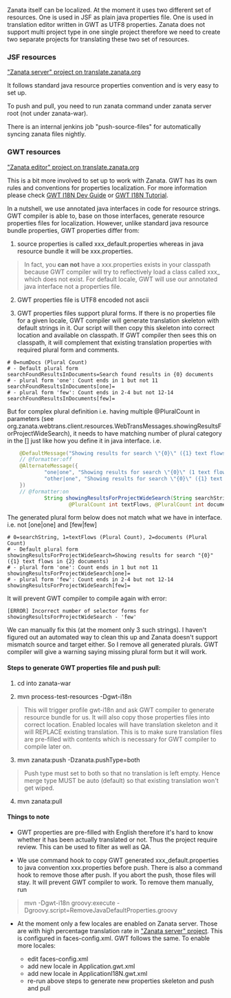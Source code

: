 Zanata itself can be localized. At the moment it uses two different set of resources. One is used in JSF as plain java properties file. One is used in translation editor written in GWT as UTF8 properties. Zanata does not support multi project type in one single project therefore we need to create two separate projects for translating these two set of resources.

### JSF resources
["Zanata server" project on translate.zanata.org](https://translate.zanata.org/zanata/project/view/zanata-server)

It follows standard java resource properties convention and is very easy to set up.

To push and pull, you need to run zanata command under zanata server root (not under zanata-war).

There is an internal jenkins job "push-source-files" for automatically syncing zanata files nightly.

### GWT resources
["Zanata editor" project on translate.zanata.org](https://translate.zanata.org/zanata/project/view/zanata-editor)

This is a bit more involved to set up to work with Zanata. GWT has its own rules and conventions for properties localization. For more information please check [GWT I18N Dev Guide](http://www.gwtproject.org/doc/latest/DevGuideI18n.html) or [GWT I18N Tutorial](http://www.gwtproject.org/doc/latest/tutorial/i18n.html).

In a nutshell, we use annotated java interfaces in code for resource strings. GWT compiler is able to, base on those interfaces, generate resource properties files for localization. However, unlike standard java resource bundle properties, GWT properties differ from:

1. source properties is called xxx_default.properties whereas in java resource bundle it will be xxx.properties.
 > In fact, you **can not** have a xxx.properties exists in your classpath because GWT compiler will try to reflectively load a class called xxx_ which does not exist. For default locale, GWT will use our annotated java interface not a properties file.

2. GWT properties file is UTF8 encoded not ascii

3. GWT properties files support plural forms. If there is no properties file for a given locale, GWT compiler will generate translation skeleton with default strings in it. Our script will then copy this skeleton into correct location and available on classpath. If GWT compiler then sees this on classpath, it will complement that existing translation properties with required plural form and comments.
```properties
# 0=numDocs (Plural Count)
# - Default plural form
searchFoundResultsInDocuments=Search found results in {0} documents
# - plural form 'one': Count ends in 1 but not 11
searchFoundResultsInDocuments[one]=
# - plural form 'few': Count ends in 2-4 but not 12-14
searchFoundResultsInDocuments[few]=
```
But for complex plural definition i.e. having multiple @PluralCount in parameters (see org.zanata.webtrans.client.resources.WebTransMessages.showingResultsForProjectWideSearch), it needs to have matching number of plural category in the [] just like how you define it in java interface.
i.e.
```java
    @DefaultMessage("Showing results for search \"{0}\" ({1} text flows in {2} documents)")
    // @formatter:off
    @AlternateMessage({
            "one|one", "Showing results for search \"{0}\" (1 text flow in 1 document)",
            "other|one", "Showing results for search \"{0}\" ({1} text flows in 1 document)"
    })
    // @formatter:on
            String showingResultsForProjectWideSearch(String searchString,
                    @PluralCount int textFlows, @PluralCount int documents);
```
The generated plural form below does not match what we have in interface. i.e. not [one|one] and [few|few]
```properties
# 0=searchString, 1=textFlows (Plural Count), 2=documents (Plural Count)
# - Default plural form
showingResultsForProjectWideSearch=Showing results for search "{0}" ({1} text flows in {2} documents)
# - plural form 'one': Count ends in 1 but not 11
showingResultsForProjectWideSearch[one]=
# - plural form 'few': Count ends in 2-4 but not 12-14
showingResultsForProjectWideSearch[few]=
```
It will prevent GWT compiler to compile again with error:
```log
[ERROR] Incorrect number of selector forms for showingResultsForProjectWideSearch - 'few'
```
We can manually fix this (at the moment only 3 such strings). I haven't figured out an automated way to clean this up and Zanata doesn't support mismatch source and target either. So I remove all generated plurals. GWT compiler will give a warning saying missing plural form but it will work.

#### Steps to generate GWT properties file and push pull:

1. cd into zanata-war

2. mvn process-test-resources -Dgwt-i18n
 > This will trigger profile gwt-i18n and ask GWT compiler to generate resource bundle for us. It will also copy those properties files into correct location. Enabled locales will have translation skeleton and it will REPLACE existing translation. This is to make sure translation files are pre-filled with contents which is necessary for GWT compiler to compile later on.

3. mvn zanata:push -Dzanata.pushType=both
 > Push type must set to both so that no translation is left empty. Hence merge type MUST be auto (default) so that existing translation won't get wiped. 

4. mvn zanata:pull

#### Things to note
* GWT properties are pre-filled with English therefore it's hard to know whether it has been actually translated or not. Thus the project require review. This can be used to filter as well as QA.

* We use command hook to copy GWT generated xxx_default.properties to java convention xxx.properties before push. There is also a command hook to remove those after push. If you abort the push, those files will stay. It will prevent GWT compiler to work. To remove them manually, run 
 > mvn -Dgwt-i18n groovy:execute -Dgroovy.script=RemoveJavaDefaultProperties.groovy

* At the moment only a few locales are enabled on Zanata server. Those are with high percentage translation rate in ["Zanata server" project](https://translate.zanata.org/zanata/project/view/zanata-server). This is configured in faces-config.xml. GWT follows the same. To enable more locales:

    * edit faces-config.xml
    * add new locale in Application.gwt.xml
    * add new locale in ApplicationI18N.gwt.xml
    * re-run above steps to generate new properties skeleton and push and pull